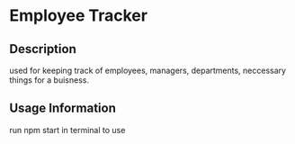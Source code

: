 # Employee Tracker

## Description
used for keeping track of employees, managers, departments, neccessary things for a buisness.

## Usage Information
run npm start in terminal to use
